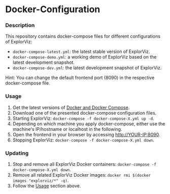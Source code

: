 # Docker-Configuration
### Description
This repository contains docker-compose files for different configurations of ExplorViz:

- `docker-compose-latest.yml`: the latest stable version of ExplorViz. 
- `docker-compose-demo.yml`: a working demo of ExplorViz based on the latest development snapshot.
- `docker-compose-dev.yml`: the latest development snapshot of ExplorViz.

Hint: You can change the default frontend port (8090) in the respective docker-compose file.

### Usage
1. Get the latest versions of [Docker and Docker Compose](https://www.docker.com/get-started).
2. Download one of the presented docker-compose configuration files.
3. Starting ExplorViz: `docker-compose -f docker-compose-X.yml up -d`.
4. Depending on which machine you apply docker-compose, either use the machine's IP/hostname or localhost in the following.
4. Open the frontend in your browser by accessing [http://YOUR-IP:8090](http://YOUR-IP:8090).
5. Stopping ExplorViz: `docker-compose -f docker-compose-X.yml down`. 

### Updating
1. Stop and remove all ExplorViz Docker containers: `docker-compose -f docker-compose-X.yml down`.
2. Remove all related ExplorViz Docker images: `docker rmi $(docker images "explorviz/*" -q)`.
3. Follow the [Usage](#usage) section above.

